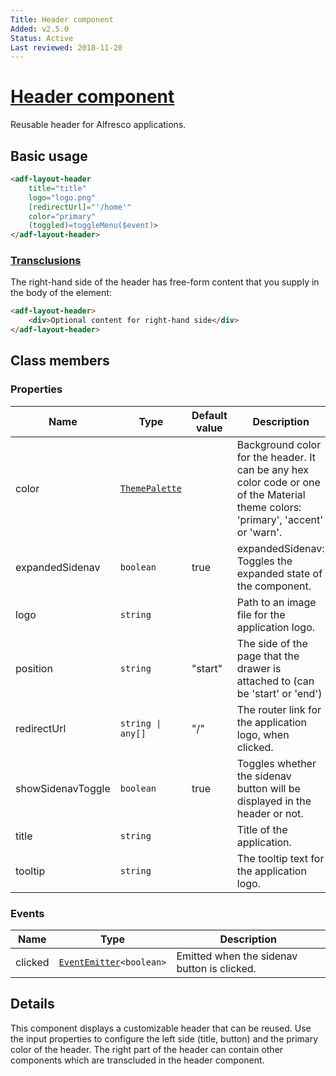 ```yaml
---
Title: Header component
Added: v2.5.0
Status: Active
Last reviewed: 2018-11-20
---
```


# [Header component](../../../lib/core/layout/components/header/header.component.ts "Defined in header.component.ts")

Reusable header for Alfresco applications.

## Basic usage

```html
<adf-layout-header 
    title="title" 
    logo="logo.png" 
    [redirectUrl]="'/home'"
    color="primary"
    (toggled)=toggleMenu($event)>
</adf-layout-header>
```

### [Transclusions](../../user-guide/transclusion.md)

The right-hand side of the header has free-form content that you supply in the
body of the element:

```html
<adf-layout-header>
    <div>Optional content for right-hand side</div>
</adf-layout-header>
```

## Class members

### Properties

| Name | Type | Default value | Description |
| ---- | ---- | ------------- | ----------- |
| color | [`ThemePalette`](https://github.com/angular/components/blob/master/src/material/core/common-behaviors/color.ts) |  | Background color for the header. It can be any hex color code or one of the Material theme colors: 'primary', 'accent' or 'warn'. |
| expandedSidenav | `boolean` | true | expandedSidenav: Toggles the expanded state of the component. |
| logo | `string` |  | Path to an image file for the application logo. |
| position | `string` | "start" | The side of the page that the drawer is attached to (can be 'start' or 'end') |
| redirectUrl | `string \| any[]` | "/" | The router link for the application logo, when clicked. |
| showSidenavToggle | `boolean` | true | Toggles whether the sidenav button will be displayed in the header or not. |
| title | `string` |  | Title of the application. |
| tooltip | `string` |  | The tooltip text for the application logo. |

### Events

| Name | Type | Description |
| ---- | ---- | ----------- |
| clicked | [`EventEmitter`](https://angular.io/api/core/EventEmitter)`<boolean>` | Emitted when the sidenav button is clicked. |

## Details

This component displays a customizable header that can be reused. Use the input properties to
configure the left side (title, button) and the primary color of the header. The right part of the
header can contain other components which are transcluded in the header component.

